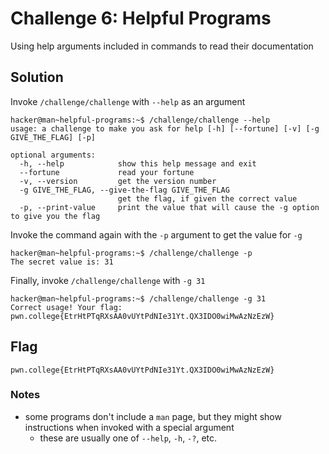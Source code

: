 # Challenge 6: Helpful Programs
Using help arguments included in commands to read their documentation
## Solution
Invoke `/challenge/challenge` with `--help` as an argument
```
hacker@man~helpful-programs:~$ /challenge/challenge --help
usage: a challenge to make you ask for help [-h] [--fortune] [-v] [-g GIVE_THE_FLAG] [-p]

optional arguments:
  -h, --help            show this help message and exit
  --fortune             read your fortune
  -v, --version         get the version number
  -g GIVE_THE_FLAG, --give-the-flag GIVE_THE_FLAG
                        get the flag, if given the correct value
  -p, --print-value     print the value that will cause the -g option to give you the flag
```
Invoke the command again with the `-p` argument to get the value for `-g`
```
hacker@man~helpful-programs:~$ /challenge/challenge -p
The secret value is: 31
```
Finally, invoke `/challenge/challenge` with `-g 31`
```
hacker@man~helpful-programs:~$ /challenge/challenge -g 31
Correct usage! Your flag: pwn.college{EtrHtPTqRXsAA0vUYtPdNIe31Yt.QX3IDO0wiMwAzNzEzW}
```

## Flag
`pwn.college{EtrHtPTqRXsAA0vUYtPdNIe31Yt.QX3IDO0wiMwAzNzEzW}`
### Notes
- some programs don't include a `man` page, but they might show instructions when invoked with a special argument
	- these are usually one of `--help`, `-h`, `-?`, etc.